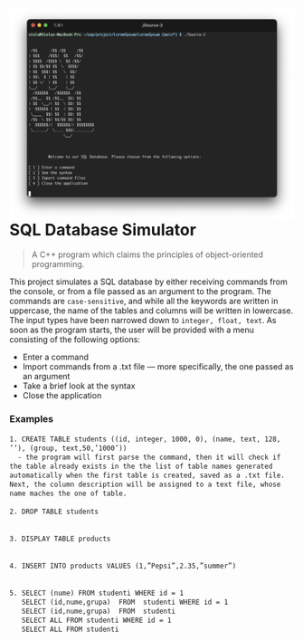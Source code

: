 <img src="icon.png" align="right"/>

# SQL Database Simulator

> A C++ program which claims the principles of object-oriented programming.

  This project simulates a SQL database by either receiving commands from the console, or from a file passed as an argument to the program. The commands are `case-sensitive`, and while all the keywords are written in uppercase, the name of the tables and columns will be written in lowercase. The input types have been narrowed down to `integer, float, text`.
  As soon as the program starts, the user will be provided with a menu consisting of the following options:
- Enter a command
- Import commands from a .txt file — more specifically, the one passed as an argument
- Take a brief look at the syntax
- Close the application
  

### Examples
```  
1. CREATE TABLE students ((id, integer, 1000, 0), (name, text, 128, ’’), (group, text,50,’1000’))
  - the program will first parse the command, then it will check if the table already exists in the the list of table names generated automatically when the first table is created, saved as a .txt file. Next, the column description will be assigned to a text file, whose name maches the one of table.
  
2. DROP TABLE students


3. DISPLAY TABLE products


4. INSERT INTO products VALUES (1,”Pepsi”,2.35,”summer”)


5. SELECT (nume) FROM studenti WHERE id = 1
   SELECT (id,nume,grupa)  FROM  studenti WHERE id = 1
   SELECT (id,nume,grupa)  FROM  studenti
   SELECT ALL FROM studenti WHERE id = 1
   SELECT ALL FROM studenti
  ``` 
   
   
   
